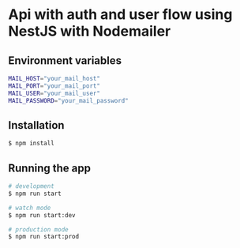 # Api with auth and user flow using NestJS with Nodemailer

## Environment variables

```bash
MAIL_HOST="your_mail_host"
MAIL_PORT="your_mail_port"
MAIL_USER="your_mail_user"
MAIL_PASSWORD="your_mail_password"
```

## Installation

```bash
$ npm install
```

## Running the app

```bash
# development
$ npm run start

# watch mode
$ npm run start:dev

# production mode
$ npm run start:prod
```
